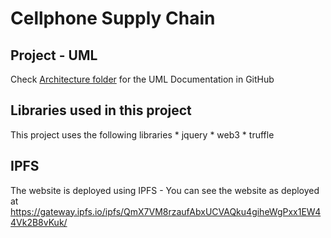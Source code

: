# Cellphone Supply Chain

## Project - UML

Check [Architecture folder](https://github.com/homeawaymg/CellphoneSupplyChain/tree/master/Architecture) for the UML Documentation in GitHub


## Libraries used in this project

This project uses the following libraries
    * jquery
    * web3
    * truffle 


## IPFS
The website is deployed using IPFS - You can see the website as deployed at https://gateway.ipfs.io/ipfs/QmX7VM8rzaufAbxUCVAQku4giheWgPxx1EW44Vk2B8vKuk/

